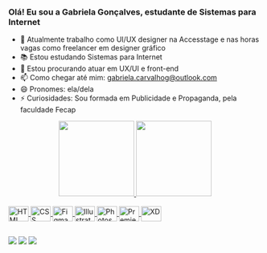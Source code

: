 ### Olá! Eu sou a Gabriela Gonçalves, estudante de Sistemas para Internet

- 🔭 Atualmente trabalho como UI/UX designer na Accesstage e nas horas vagas como freelancer em designer gráfico
- 📚 Estou estudando Sistemas para Internet 
- 👯 Estou procurando atuar em UX/UI e front-end
- 📫 Como chegar até mim: gabriela.carvalhog@outlook.com
- 😄 Pronomes: ela/dela               
- ⚡ Curiosidades: Sou formada em Publicidade e Propaganda, pela faculdade Fecap

<div align="center">
  <a href="https://github.com/gabriela-cg">
  <img height="150em" src="https://github-readme-stats.vercel.app/api?username=gabriela-cg&show_icons=true&theme=monokai&include_all_commits=true&count_private=true"/>
  <img height="150em" src="https://github-readme-stats.vercel.app/api/top-langs/?username=gabriela-cg&layout=compact&langs_count=7&theme=monokai"/>
</div>

<div style="display: inline_block"><br>
  <img align="center" alt="HTML" height="30" width="40" src="https://cdn.jsdelivr.net/gh/devicons/devicon/icons/html5/html5-original.svg">        
  <img align="center" alt="CSS" height="30" width="40" src="https://cdn.jsdelivr.net/gh/devicons/devicon/icons/css3/css3-original.svg">
  <img align="center" alt="Figma" height="30" width="40" src="https://cdn.jsdelivr.net/gh/devicons/devicon/icons/figma/figma-original.svg">
  <img align="center" alt="Illustrator" height="30" width="40" src="https://cdn.jsdelivr.net/gh/devicons/devicon/icons/illustrator/illustrator-plain.svg">
  <img align="center" alt="Photoshop" height="30" width="40" src="https://cdn.jsdelivr.net/gh/devicons/devicon/icons/photoshop/photoshop-line.svg">
  <img align="center" alt="Premiere" height="30" width="40" src="https://cdn.jsdelivr.net/gh/devicons/devicon/icons/premierepro/premierepro-original.svg">  
  <img align="center" alt="XD" height="30" width="40" src="https://cdn.jsdelivr.net/gh/devicons/devicon/icons/xd/xd-plain.svg">
</div>

##

<div> 
 <a href="https://www.instagram.com/_gabiicg/" target="_blank"><img src="https://img.shields.io/badge/-Instagram-%23E4405F?style=for-the-badge&logo=instagram&logoColor=white" target="_blank"></a>
 <a href="https://www.linkedin.com/in/gabrielacarvalhog/" target="_blank"><img src="https://img.shields.io/badge/-LinkedIn-%230077B5?style=for-the-badge&logo=linkedin&logoColor=white" target="_blank"></a>
  <a href="https://www.behance.net/gabrielacg" target="_blank"><img src="https://img.shields.io/badge/-Behance-blue?style=for-the-badge&logo=behance&logoColor=white"></a>
